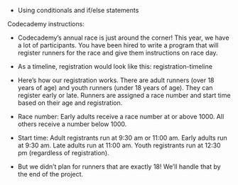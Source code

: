 - Using conditionals and if/else statements

Codecademy instructions:

- Codecademy’s annual race is just around the corner! This year, we have a lot of participants. You have been hired to write a program that will register runners for the race and give them instructions on race day.

- As a timeline, registration would look like this: registration-timeline

- Here’s how our registration works. There are adult runners (over 18 years of age) and youth runners (under 18 years of age). They can register early or late. Runners are assigned a race number and start time based on their age and registration.

- Race number:
  Early adults receive a race number at or above 1000.
  All others receive a number below 1000.

- Start time:
  Adult registrants run at 9:30 am or 11:00 am.
  Early adults run at 9:30 am.
  Late adults run at 11:00 am.
  Youth registrants run at 12:30 pm (regardless of registration).

- But we didn’t plan for runners that are exactly 18! We’ll handle that by the end of the project.
